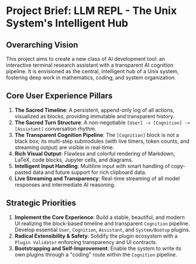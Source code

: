 # Project Brief: LLM REPL - The Unix System's Intelligent Hub

## Overarching Vision

This project aims to create a new class of AI development tool: an interactive terminal research assistant with a transparent AI cognition pipeline. It is envisioned as the central, intelligent hub of a Unix system, fostering deep work in mathematics, coding, and system organization.

## Core User Experience Pillars

1.  **The Sacred Timeline**: A persistent, append-only log of all actions, visualized as blocks, providing immutable and transparent history.
2.  **The Sacred Turn Structure**: A non-negotiable `[User] -> [Cognition] -> [Assistant]` conversation rhythm.
3.  **The Transparent Cognition Pipeline**: The `[Cognition]` block is not a black box; its multi-step submodules (with live timers, token counts, and streaming output) are visible in real-time.
4.  **Rich Visual Output**: Flawless and colorful rendering of Markdown, LaTeX, code blocks, Jupyter cells, and diagrams.
5.  **Intelligent Input Handling**: Multiline input with smart handling of copy-pasted data and future support for rich clipboard data.
6.  **Live Streaming and Transparency**: Real-time streaming of all model responses and intermediate AI reasoning.

## Strategic Priorities

1.  **Implement the Core Experience**: Build a stable, beautiful, and modern UI realizing the block-based timeline and transparent `Cognition` pipeline. Develop essential `User`, `Cognition`, `Assistant`, and `System/Bootup` plugins.
2.  **Radical Extensibility & Safety**: Solidify the plugin ecosystem with a `Plugin Validator` enforcing transparency and UI contracts.
3.  **Bootstrapping and Self-Improvement**: Enable the system to write its own plugins through a "coding" route within the `Cognition` pipeline.
